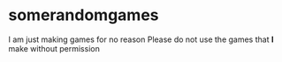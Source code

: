 # somerandomgames
I am just making games for no reason
Please do not use the games that **I** make without permission
